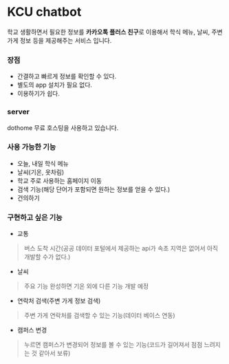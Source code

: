 # KCU chatbot
학교 생활하면서 필요한 정보를 **카카오톡 플러스 친구**로 이용해서 학식 메뉴, 날씨, 주변 가게 정보 등을 제공해주는 서비스 입니다.

### 장점
- 간결하고 빠르게 정보를 확인할 수 있다.
- 별도의 app 설치가 필요 없다.
- 이용하기가 쉽다.

### server
dothome 무료 호스팅을 사용하고 있습니다.

### 사용 가능한 기능
- 오늘, 내일 학식 메뉴
- 날씨(기온, 옷차림)
- 학교 주로 사용하는 홈페이지 이동
- 검색 기능(해당 단어가 포함되면 원하는 정보를 얻을 수 있다.)
- 건의하기

### 구현하고 싶은 기능
- 교통
>버스 도착 시간(공공 데이터 포털에서 제공하는 api가 속초 지역은 없어서 아직 개발할 수가 없다.)
- 날씨
>주요 기능 완성하면 기온 외에 다른 기능 개발 예정
- 연락처 검색(주변 가게 정보 검색)
>주변 가게 연락처를 검색할 수 있는 기능(데이터 베이스 연동)
- 캠퍼스 변경
>누르면 캠퍼스가 변경되어 정보를 볼 수 있는 기능(코드가 길어져서 점점 느려지는 것 같아서 보류)



